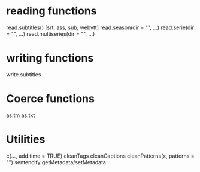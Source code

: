 

# reading functions
read.subtitles() [srt, ass, sub, webvtt]
read.season(dir = "", ...)
read.serie(dir = "", ...)
read.multiseries(dir = "", ...)

# writing functions
write.subtitles

# Coerce functions
as.tm
as.txt

# Utilities
c(..., add.time = TRUE)
cleanTags
cleanCaptions
cleanPatterns(x, patterns = "")
sentencify
getMetadata/setMetadata
